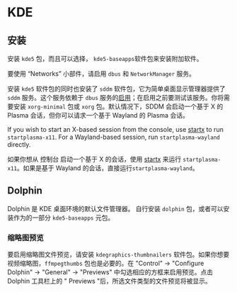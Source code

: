 # KDE

## 安装

安装 `kde5` 包，而且可以选择， `kde5-baseapps`软件包来安装附加软件。 

要使用 “Networks” 小部件，请启用 `dbus` 和 `NetworkManager` 服务。 

安装 `kde5` 软件包的同时也安装了 `sddm` 软件包，它为简单桌面显示管理器提供了 `sddm` 服务。这个服务依赖于 `dbus` 服务的[启用](../services/index.md#testing-services)；在启用之前要测试该服务。你将需要安装 `xorg-minimal` 包或 `xorg` 包。默认情况下，SDDM 会启动一个基于 X 的 Plasma 会话，但你可以请求一个基于 Wayland 的 Plasma 会话。

If you wish to start an X-based session from the console, use
[startx](./xorg.md#startx) to run `startplasma-x11`. For a Wayland-based
session, run `startplasma-wayland` directly.

如果你想从 控制台 启动一个基于 X 的会话，使用 [startx](./xorg.md#startx) 来运行 `startplasma-x11`。如果是基于 Wayland 的会话，直接运行`startplasma-wayland`。

## Dolphin

Dolphin 是 KDE 桌面环境的默认文件管理器。 自行安装 `dolphin` 包，或者可以安装作为的一部分 `kde5-baseapps` 元包。

### 缩略图预览

要启用缩略图文件预览，请安装 `kdegraphics-thumbnailers` 软件包。如果你想要视频缩略图，`ffmpegthumbs` 包也是必要的。在 "Control" -> "Configure Dolphin" -> "General" ->
"Previews" 中勾选相应的方框来启用预览。点击 Dolphin 工具栏上的 " Previews "后，所选文件类型的文件预览将被显示。
